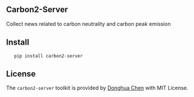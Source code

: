 ## Carbon2-Server

Collect news related to carbon neutrality and carbon peak emission

## Install

```
   pip install carbon2-server
```

## License
The `carbon2-server` toolkit is provided by [Donghua Chen](https://github.com/dhchenx) with MIT License.

